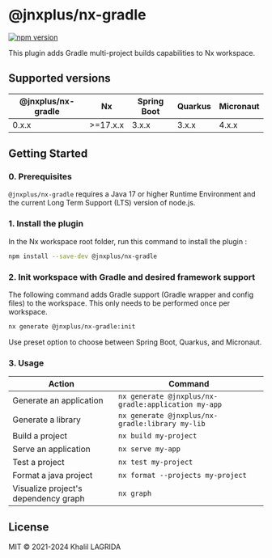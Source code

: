# @jnxplus/nx-gradle

[![npm version](https://badge.fury.io/js/@jnxplus%2Fnx-gradle.svg)](https://badge.fury.io/js/@jnxplus%2Fnx-gradle)

This plugin adds Gradle multi-project builds capabilities to Nx workspace.

## Supported versions

| @jnxplus/nx-gradle | Nx       | Spring Boot | Quarkus | Micronaut |
| ------------------ | -------- | ----------- | ------- | --------- |
| 0.x.x              | >=17.x.x | 3.x.x       | 3.x.x   | 4.x.x     |

## Getting Started

### 0. Prerequisites

`@jnxplus/nx-gradle` requires a Java 17 or higher Runtime Environment and the current Long Term Support (LTS) version of node.js.

### 1. Install the plugin

In the Nx workspace root folder, run this command to install the plugin :

```bash
npm install --save-dev @jnxplus/nx-gradle
```

### 2. Init workspace with Gradle and desired framework support

The following command adds Gradle support (Gradle wrapper and config files) to the workspace. This only needs to be performed once per workspace.

```bash
nx generate @jnxplus/nx-gradle:init
```

Use preset option to choose between Spring Boot, Quarkus, and Micronaut.

### 3. Usage

| Action                               | Command                                             |
| ------------------------------------ | --------------------------------------------------- |
| Generate an application              | `nx generate @jnxplus/nx-gradle:application my-app` |
| Generate a library                   | `nx generate @jnxplus/nx-gradle:library my-lib`     |
| Build a project                      | `nx build my-project`                               |
| Serve an application                 | `nx serve my-app`                                   |
| Test a project                       | `nx test my-project`                                |
| Format a java project                | `nx format --projects my-project`                   |
| Visualize project's dependency graph | `nx graph`                                          |

## License

MIT © 2021-2024 Khalil LAGRIDA
